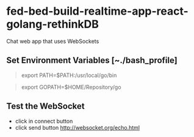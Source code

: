 # fed-bed-build-realtime-app-react-golang-rethinkDB
Chat web app that uses WebSockets

## Set Environment Variables [~./bash_profile]
> export PATH=$PATH:/usr/local/go/bin

> export GOPATH=$HOME/Repository/go

## Test the WebSocket
- click in connect button
- click send button
http://websocket.org/echo.html



